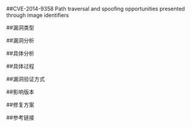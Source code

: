##CVE-2014-9358 Path traversal and spoofing opportunities presented through image identifiers


##漏洞类型


##漏洞分析



##具体分析



##具体过程



##漏洞验证方式


##影响版本


##修复方案


##参考链接
